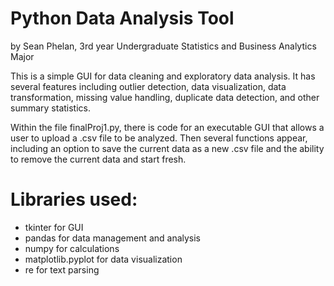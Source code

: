# Python Data Analysis Tool
by Sean Phelan, 3rd year Undergraduate Statistics and Business Analytics Major

This is a simple GUI for data cleaning and exploratory data analysis. It has several features including outlier detection, data visualization, data transformation, missing value handling, duplicate data detection, and other summary statistics. 

Within the file finalProj1.py, there is code for an executable GUI that allows a user to upload a .csv file to be analyzed. Then several functions appear, including an option to save the current data as a new .csv file and the ability to remove the current data and start fresh.

# Libraries used:
- tkinter for GUI
- pandas for data management and analysis
- numpy for calculations
- matplotlib.pyplot for data visualization
- re for text parsing


